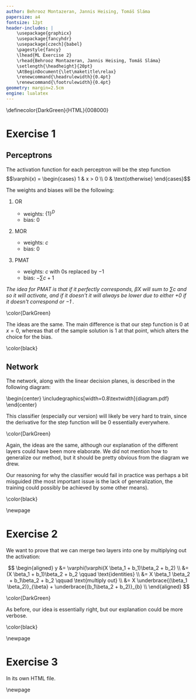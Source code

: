 ```yaml
---
author: Behrooz Montazeran, Jannis Heising, Tomáš Sláma
papersize: a4
fontsize: 12pt
header-includes: |
	\usepackage{graphicx}
	\usepackage{fancyhdr}
	\usepackage[czech]{babel}
	\pagestyle{fancy}
	\lhead{ML Exercise 2}
	\rhead{Behrooz Montazeran, Jannis Heising, Tomáš Sláma}
	\setlength{\headheight}{20pt}
	\AtBeginDocument{\let\maketitle\relax}
	\renewcommand{\headrulewidth}{0.4pt}
	\renewcommand{\footrulewidth}{0.4pt}
geometry: margin=2.5cm
engine: lualatex
---
```


\definecolor{DarkGreen}{HTML}{008000}

# Exercise 1

## Perceptrons
The activation function for each perceptron will be the step function $$\varphi(x) = \begin{cases} 1 & x > 0 \\ 0 & \text{otherwise} \end{cases}$$

The weights and biases will be the following:

1) OR
	- weights: $\{1\}^D$
	- bias: $0$

2) MOR
	- weights: $c$
	- bias: $0$

3) PMAT
	- weights: $c$ with $0$s replaced by $-1$
	- bias: $-\sum c + 1$

_The idea for PMAT is that if it perfectly corresponds, $\beta X$ will sum to $\sum c$ and so it will activate, and if it doesn't it will always be lower due to either $+0$ if it doesn't correspond or $-1$ ._

\color{DarkGreen}

The ideas are the same. The main difference is that our step function is $0$ at $x=0$, whereas that of the sample solution is $1$ at that point, which alters the choice for the bias.

\color{black}


## Network

The network, along with the linear decision planes, is described in the following diagram:

\begin{center}
\includegraphics[width=0.8\textwidth]{diagram.pdf}
\end{center}


This classifier (especially our version) will likely be very hard to train, since the derivative for the step function will be $0$ essentially everywhere.

\color{DarkGreen}

Again, the ideas are the same, although our explanation of the different layers could have been more elaborate.
We did not mention how to generalize our method, but it should be pretty obvious from the diagram we drew.

Our reasoning for why the classifier would fail in practice was perhaps a bit misguided (the most important issue is the lack of generalization, the training could possibly be achieved by some other means).

\color{black}

\newpage

# Exercise 2
We want to prove that we can merge two layers into one by multiplying out the activation:

$$
\begin{aligned}
	y &= \varphi(\varphi(X \beta_1 + b_1)\beta_2 + b_2) \\
	  &= (X \beta_1 + b_1)\beta_2 + b_2 \qquad \text{identities} \\
	  &= X \beta_1 \beta_2 + b_1\beta_2 + b_2 \qquad \text{multiply out} \\
	  &= X \underbrace{(\beta_1 \beta_2)}_{\beta} + \underbrace{(b_1\beta_2 + b_2)}_{b} \\
\end{aligned}
$$

\color{DarkGreen}

As before, our idea is essentially right, but our explanation could be more verbose.

\color{black}

\newpage

# Exercise 3
In its own HTML file.

\newpage
